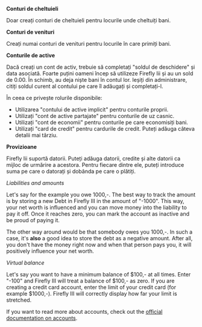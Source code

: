 **Conturi de cheltuieli**

Doar creați conturi de cheltuieli pentru locurile unde cheltuiți bani.

**Conturi de venituri**

Creați numai conturi de venituri pentru locurile în care primiți bani.

**Conturile de active**

Dacă creați un cont de activ, trebuie să completați "soldul de deschidere" și data asociată. Foarte puțini oameni încep să utilizeze Firefly Iii și au un sold de 0.00. În schimb, au deja niște bani în contul lor. Ieșiți din administrare, citiți soldul curent al contului pe care îl adăugați și completați-l.

În ceea ce privește rolurile disponibile:

- Utilizarea "contului de active implicit" pentru conturile proprii.
- Utilizați "cont de active partajate" pentru conturile de uz casnic.
- Utilizați "cont de economii" pentru conturile pe care economisiți bani.
- Utilizați "card de credit" pentru cardurile de credit. Puteți adăuga câteva detalii mai târziu.

**Provizioane**

Firefly Iii suportă datorii. Puteți adăuga datorii, credite și alte datorii ca mijloc de urmărire a acestora. Pentru fiecare dintre ele, puteți introduce suma pe care o datorați și dobânda pe care o plătiți.

*Liabilities and amounts*

Let's say for the example you owe 1000,-. The best way to track the amount is by storing a new Debt in Firefly III in the amount of "-1000". This way, your net worth is influenced and you can move money into the liability to pay it off. Once it reaches zero, you can mark the account as inactive and be proud of paying it.

The other way around would be that somebody owes you 1000,-. In such a case, it's **also** a good idea to store the debt as a negative amount. After all, you don't have the money right now and when that person pays you, it will positively influence your net worth.

*Virtual balance*

Let's say you want to have a minimum balance of $100,- at all times. Enter "-100" and Firefly III will treat a balance of $100,- as zero. If you are creating a credit card account, enter the limit of your credit card (for example $1000,-). Firefly III will correctly display how far your limit is stretched.

If you want to read more about accounts, check out the [official documentation on accounts](https://docs.firefly-iii.org/concepts/accounts).